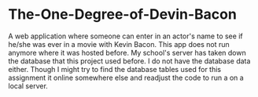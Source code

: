 # The-One-Degree-of-Devin-Bacon
A web application where someone can enter in an actor's name to see if he/she was ever in a movie with Kevin Bacon. This app does not run anymore where it was hosted before. My school's server has taken down the database that this project used before. I do not have the database data either. Though I might try to find the database tables used for this assignment it online somewhere else and readjust the code to run a on a local server.
